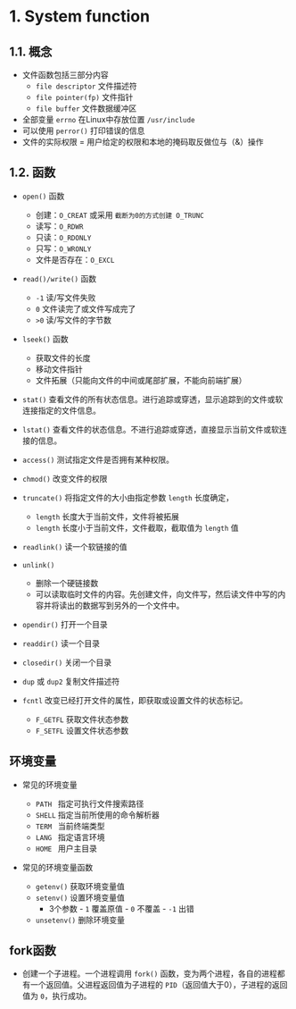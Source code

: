 <!--
 * @Author: JohnJeep
 * @Date: 2020-05-23 23:12:17
 * @LastEditTime: 2020-06-01 22:35:13
 * @LastEditors: Please set LastEditors
 * @Description: 系统函数的使用
--> 

# 1. System function
## 1.1. 概念
- 文件函数包括三部分内容
  - `file descriptor`  文件描述符
  - `file pointer(fp)` 文件指针
  - `file buffer`     文件数据缓冲区 
- 全部变量 `errno` 在Linux中存放位置 `/usr/include`
- 可以使用 `perror()` 打印错误的信息
- 文件的实际权限 = 用户给定的权限和本地的掩码取反做位与（&）操作


## 1.2. 函数
- `open()` 函数
  - 创建：`O_CREAT` 或采用 `截断为0的方式创建 O_TRUNC`
  - 读写：`O_RDWR`
  - 只读：`O_RDONLY`
  - 只写：`O_WRONLY`
  - 文件是否存在：`O_EXCL`
- `read()/write()` 函数
  - `-1` 读/写文件失败
  - `0`  文件读完了或文件写成完了
  - `>0` 读/写文件的字节数
- `lseek()` 函数 
  - 获取文件的长度
  - 移动文件指针
  - 文件拓展（只能向文件的中间或尾部扩展，不能向前端扩展）
- `stat()` 查看文件的所有状态信息。进行追踪或穿透，显示追踪到的文件或软连接指定的文件信息。
- `lstat()` 查看文件的状态信息。不进行追踪或穿透，直接显示当前文件或软连接的信息。
- `access()` 测试指定文件是否拥有某种权限。 
- `chmod()` 改变文件的权限
- `truncate()` 将指定文件的大小由指定参数 `length` 长度确定，
  - `length` 长度大于当前文件，文件将被拓展
  - `length` 长度小于当前文件，文件截取，截取值为 `length` 值
- `readlink()` 读一个软链接的值
- `unlink()` 
  - 删除一个硬链接数
  - 可以读取临时文件的内容。先创建文件，向文件写，然后读文件中写的内容并将读出的数据写到另外的一个文件中。


- `opendir()` 打开一个目录
- `readdir()` 读一个目录
- `closedir()` 关闭一个目录


- `dup` 或 `dup2` 复制文件描述符
- `fcntl` 改变已经打开文件的属性，即获取或设置文件的状态标记。
  - `F_GETFL` 获取文件状态参数
  - `F_SETFL` 设置文件状态参数
   

## 环境变量
- 常见的环境变量
  - `PATH ` 指定可执行文件搜索路径
  - `SHELL` 指定当前所使用的命令解析器
  - `TERM ` 当前终端类型
  - `LANG ` 指定语言环境
  - `HOME ` 用户主目录


- 常见的环境变量函数 
  - `getenv()` 获取环境变量值
  - `setenv()` 设置环境变量值
	  - 3个参数
			- `1`  覆盖原值
			- `0`  不覆盖
			- `-1` 出错
  - `unsetenv()` 删除环境变量



## fork函数
- 创建一个子进程。一个进程调用 `fork()` 函数，变为两个进程，各自的进程都有一个返回值。父进程返回值为子进程的 `PID`（返回值大于0），子进程的返回值为 `0`，执行成功。











